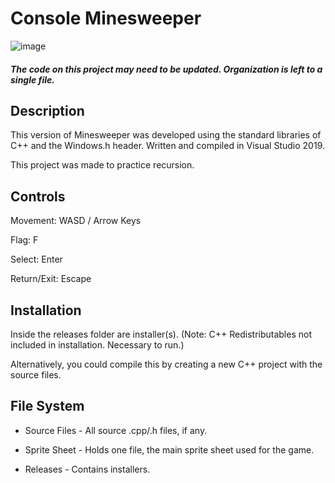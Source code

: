 # Console Minesweeper


![image](https://user-images.githubusercontent.com/44079959/64381362-05102680-d001-11e9-8e60-8b7c178b8daf.png)

##### The code on this project may need to be updated. Organization is left to a single file.

## Description

This version of Minesweeper was developed using the standard libraries of C++ and the Windows.h header. Written and compiled in Visual Studio 2019. 

This project was made to practice recursion.

## Controls

Movement: WASD / Arrow Keys 

Flag: F

Select: Enter

Return/Exit: Escape

## Installation

Inside the releases folder are installer(s). (Note: C++ Redistributables not included in installation. Necessary to run.)

Alternatively, you could compile this by creating a new C++ project with the source files.

## File System

* Source Files - All source .cpp/.h files, if any.

* Sprite Sheet - Holds one file, the main sprite sheet used for the game.

* Releases - Contains installers.
